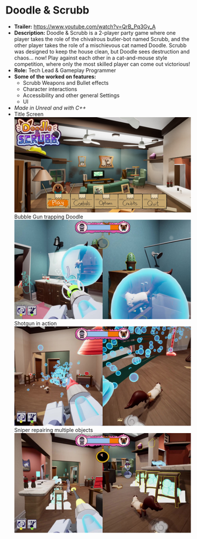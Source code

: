 # Doodle & Scrubb
* **Trailer:**  https://www.youtube.com/watch?v=QrB_Pq3Gy_A
* **Description:** Doodle & Scrubb is a 2-player party game where one player takes the role of the chivalrous butler-bot named Scrubb, 
and the other player takes the role of a mischievous cat named Doodle. Scrubb was designed to keep the house clean, but 
Doodle sees destruction and chaos… now! Play against each other in a cat-and-mouse style competition, where only the 
most skilled player can come out victorious!
* **Role:** Tech Lead & Gameplay Programmer
* **Some of the worked on features:**
    * Scrubb Weapons and Bullet effects
    * Character interactions 
    * Accessibility and other general Settings
    * UI 
* *Made in Unreal and with C++*
* Title Screen
![Gameplay](https://github.com/preston-n/Doodle-Scrubb/blob/main/Screenshots/Doodle%26Scrubb_title_hi_res.jpg?raw=true)
Bubble Gun trapping Doodle
![Bubble Gun trapping Doodle](https://github.com/preston-n/Doodle-Scrubb/blob/main/Screenshots/Doodle%26Scrubb_1_hi_res.jpg?raw=true)
Shotgun in action
![Gameplay](https://github.com/preston-n/Doodle-Scrubb/blob/main/Screenshots/Doodle%26Scrubb_2_hi_res.jpg?raw=true)
Sniper repairing multiple objects
![Gameplay](https://github.com/preston-n/Doodle-Scrubb/blob/main/Screenshots/Doodle%26Scrubb_3_hi_res.jpg?raw=true)




